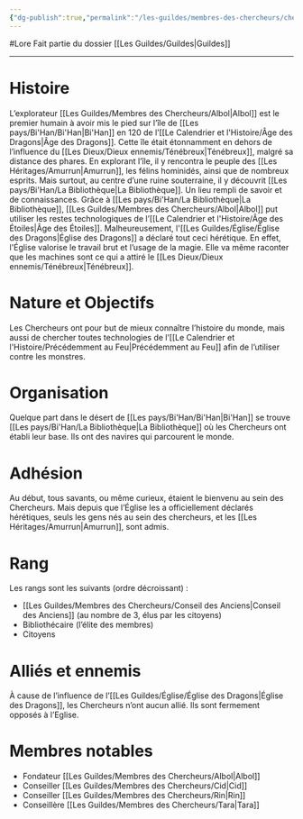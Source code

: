 ```yaml
---
{"dg-publish":true,"permalink":"/les-guildes/membres-des-chercheurs/chercheurs/"}
---
```


#Lore
Fait partie du dossier [[Les Guildes/Guildes\|Guildes]]

-------

# Histoire
L’explorateur [[Les Guildes/Membres des Chercheurs/Albol\|Albol]] est le premier humain à avoir mis le pied sur l’île de [[Les pays/Bi'Han/Bi'Han\|Bi'Han]] en 120 de l’[[Le Calendrier et l'Histoire/Âge des Dragons\|Âge des Dragons]]. Cette île était étonnamment en dehors de l’influence du [[Les Dieux/Dieux ennemis/Ténébreux\|Ténébreux]], malgré sa distance des phares. En explorant l’île, il y rencontra le peuple des [[Les Héritages/Amurrun\|Amurrun]], les félins hominidés, ainsi que de nombreux esprits.
Mais surtout, au centre d’une ruine souterraine, il y découvrit [[Les pays/Bi'Han/La Bibliothèque\|La Bibliothèque]]. Un lieu rempli de savoir et de connaissances. Grâce à [[Les pays/Bi'Han/La Bibliothèque\|La Bibliothèque]], [[Les Guildes/Membres des Chercheurs/Albol\|Albol]] put utiliser les restes technologiques de l’[[Le Calendrier et l'Histoire/Âge des Étoiles\|Âge des Étoiles]].
Malheureusement, l'[[Les Guildes/Église/Église des Dragons\|Église des Dragons]] a déclaré tout ceci hérétique. En effet, l'Église valorise le travail brut et l’usage de la magie. Elle va même raconter que les machines sont ce qui a attiré le [[Les Dieux/Dieux ennemis/Ténébreux\|Ténébreux]].
# Nature et Objectifs
Les Chercheurs ont pour but de mieux connaître l’histoire du monde, mais aussi de chercher toutes technologies de l’[[Le Calendrier et l'Histoire/Précédemment au Feu\|Précédemment au Feu]] afin de l’utiliser contre les monstres.
# Organisation
Quelque part dans le désert de [[Les pays/Bi'Han/Bi'Han\|Bi'Han]] se trouve [[Les pays/Bi'Han/La Bibliothèque\|La Bibliothèque]] où les Chercheurs ont établi leur base. Ils ont des navires qui parcourent le monde.
# Adhésion
Au début, tous savants, ou même curieux, étaient le bienvenu au sein des Chercheurs. Mais depuis que l’Église les a officiellement déclarés hérétiques, seuls les gens nés au sein des chercheurs, et les [[Les Héritages/Amurrun\|Amurrun]], sont admis.
# Rang
Les rangs sont les suivants (ordre décroissant) :
- [[Les Guildes/Membres des Chercheurs/Conseil des Anciens\|Conseil des Anciens]] (au nombre de 3, élus par les citoyens)
- Bibliothécaire (l’élite des membres)
- Citoyens
# Alliés et ennemis
À cause de l’influence de l’[[Les Guildes/Église/Église des Dragons\|Église des Dragons]], les Chercheurs n’ont aucun allié. Ils sont fermement opposés à l’Eglise.
# Membres notables
- Fondateur [[Les Guildes/Membres des Chercheurs/Albol\|Albol]]
- Conseiller [[Les Guildes/Membres des Chercheurs/Cid\|Cid]]
- Conseiller [[Les Guildes/Membres des Chercheurs/Rin\|Rin]]
- Conseillère [[Les Guildes/Membres des Chercheurs/Tara\|Tara]]